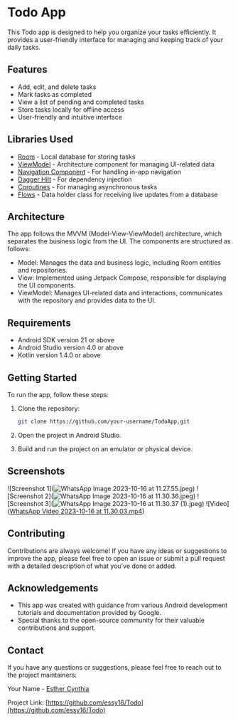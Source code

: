 # Todo App

This Todo app is designed to help you organize your tasks efficiently. It provides a user-friendly interface for managing and keeping track of your daily tasks.

## Features

- Add, edit, and delete tasks
- Mark tasks as completed
- View a list of pending and completed tasks
- Store tasks locally for offline access
- User-friendly and intuitive interface

## Libraries Used

- [Room](https://developer.android.com/training/data-storage/room) - Local database for storing tasks
- [ViewModel](https://developer.android.com/topic/libraries/architecture/viewmodel) - Architecture component for managing UI-related data
- [Navigation Component](https://developer.android.com/guide/navigation) - For handling in-app navigation
- [Dagger Hilt](https://dagger.dev/hilt/) - For dependency injection
- [Coroutines](https://developer.android.com/kotlin/coroutines) - For managing asynchronous tasks
- [Flows](https://developer.android.com/kotlin/flow) - Data holder class for receiving live updates from a database


## Architecture
The app follows the MVVM (Model-View-ViewModel) architecture, which separates the business logic from the UI. The components are structured as follows:

- Model: Manages the data and business logic, including Room entities and repositories.
- View: Implemented using Jetpack Compose, responsible for displaying the UI components.
- ViewModel: Manages UI-related data and interactions, communicates with the repository and provides data to the UI.

## Requirements

- Android SDK version 21 or above
- Android Studio version 4.0 or above
- Kotlin version 1.4.0 or above

## Getting Started

To run the app, follow these steps:

1. Clone the repository:

   ```bash
   git clone https://github.com/your-username/TodoApp.git
   ```

2. Open the project in Android Studio.

3. Build and run the project on an emulator or physical device.

## Screenshots
![Screenshot 1](![WhatsApp Image 2023-10-16 at 11.27.55.jpeg](videos%20and%20pics%2FWhatsApp%20Image%202023-10-16%20at%2011.27.55.jpeg))
![Screenshot 2](![WhatsApp Image 2023-10-16 at 11.30.36.jpeg](videos%20and%20pics%2FWhatsApp%20Image%202023-10-16%20at%2011.30.36.jpeg))
![Screenshot 3](![WhatsApp Image 2023-10-16 at 11.30.37 (1).jpeg](videos%20and%20pics%2FWhatsApp%20Image%202023-10-16%20at%2011.30.37%20%281%29.jpeg))
![Video]([WhatsApp Video 2023-10-16 at 11.30.03.mp4](videos%20and%20pics%2FWhatsApp%20Video%202023-10-16%20at%2011.30.03.mp4))




## Contributing

Contributions are always welcome! If you have any ideas or suggestions to improve the app, please feel free to open an issue or submit a pull request with a detailed description of what you've done or added.



## Acknowledgements

- This app was created with guidance from various Android development tutorials and documentation provided by Google.
- Special thanks to the open-source community for their valuable contributions and support.

## Contact

If you have any questions or suggestions, please feel free to reach out to the project maintainers:

Your Name - [Esther Cynthia](mailto:essyc14@gmail.com)

Project Link: [https://github.com/essy16/Todo](https://github.com/essy16/Todo)
